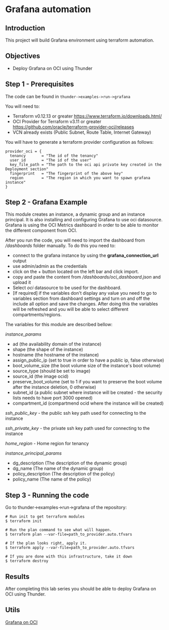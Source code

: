 # Grafana automation

## Introduction
This project will build Grafana environment using terraform automation.

## Objectives
- Deploy Grafana on OCI using Thunder

## Step 1 - Prerequisites
The code can be found in `thunder->examples->run->grafana`

You will need to:
  * Terraform v0.12.13 or greater <https://www.terraform.io/downloads.html/>
  * OCI Provider for Terraform v3.11 or greater <https://github.com/oracle/terraform-provider-oci/releases>
  * VCN already exists (Public Subnet, Route Table, Internet Gateway)

You will have to generate a terraform provider configuration as follows:

```
provider_oci = {
  tenancy       = "The id of the tenancy"
  user_id       = "The id of the user"
  key_file_path = "The path to the oci api private key created in the Deployment section"
  fingerprint   = "The fingerprint of the above key"
  region        = "The region in which you want to spawn grafana instance"
}
```

## Step 2 - Grafana Example

This module creates an instance, a dynamic group and an instance principal. It is also installing and configuring Grafana to use oci datasource. Grafana is using the OCI Metrics dashboard in order to be able to monitor the different component from OCI.

After you run the code, you will need to import the dashboard from */dashboards* folder manually.
To do this you need to:
* connect to the grafana instance by using the **grafana_connection_url** output
* use admin/admin as the credentials
* click on the + button located on the left bar and click import.
* copy and paste the content from */dashboards/oci_dashboard.json* and upload it
* Select *oci* datasource to be used for the dashboard.
* [If required] if the variables don't display any value you need to go to variables section from dashboard settings and turn on and off the include all option and save the changes. After doing this the variables will be refreshed and you will be able to select different compartments/regions.


The variables for this module are described bellow:

*instance_params*

  * ad (the availability domain of the instance)
  * shape (the shape of the instance)
  * hostname (the hostname of the instance)
  * assign\_public\_ip (set to true in order to have a public ip, false otherwise)
  * boot\_volume\_size (the boot volume size of the instance's boot volume)
  * source_type (should be set to image)
  * source_id (the image ocid)
  * preserve\_boot\_volume (set to 1 if you want to preserve the boot volume after the instance deletion, 0 otherwise)
  * subnet_id (a public subnet where instance will be created - the security lists needs to have port 3000 opened)
  * compartment_id (compartmend ocid where the instance will be created)

*ssh\_public\_key* - the public ssh key path used for connecting to the instance

*ssh\_private\_key* - the private ssh key path used for connecting to the instance

*home_region* - Home region for tenancy

*instance\_principal\_params*

* dg_description (The description of the dynamic group)
* dg_name (The name of the dynamic group)
* policy_description (The description of the policy)
* policy_name (The name of the policy)


## Step 3 - Running the code


Go to thunder->examples->run->grafana of the repository:

```
# Run init to get terraform modules
$ terraform init

# Run the plan command to see what will happen.
$ terraform plan --var-file=path_to_provider.auto.tfvars

# If the plan looks right, apply it.
$ terraform apply --var-file=path_to_provider.auto.tfvars

# If you are done with this infrastructure, take it down
$ terraform destroy
```

## Results
After completing this lab series you should be able to deploy Grafana on OCI using Thunder.

## Utils
[Grafana on OCI](https://grafana.com/blog/2019/02/25/oracle-cloud-infrastructure-as-a-data-source-for-grafana/)
